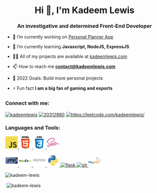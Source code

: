 <h1 align="center">Hi 👋, I'm Kadeem Lewis</h1>
<h3 align="center">An investigative and determined Front-End Developer</h3>

- 🔭 I’m currently working on [Personal Planner App](https://github.com/kadeem-lewis/planner-app)

- 🌱 I’m currently learning **Javascript, NodeJS, ExpressJS**

- 👨‍💻 All of my projects are available at [kadeemlewis.com](https://kadeemlewis.com)

- 📫 How to reach me **contact@kadeemlewis.com**

- 🥅 2022 Goals: Build more personal projects

- ⚡ Fun fact **I am a big fan of gaming and esports**

<h3 align="left">Connect with me:</h3>
<p align="left">
<a href="https://linkedin.com/in/kadeemlewis" target="blank"><img align="center" src="https://raw.githubusercontent.com/rahuldkjain/github-profile-readme-generator/master/src/images/icons/Social/linked-in-alt.svg" alt="kadeemlewis" height="30" width="40" /></a>
<a href="https://stackoverflow.com/users/20312880" target="blank"><img align="center" src="https://raw.githubusercontent.com/rahuldkjain/github-profile-readme-generator/master/src/images/icons/Social/stack-overflow.svg" alt="20312880" height="30" width="40" /></a>
<a href="https://www.leetcode.com/kadeemlewis/" target="blank"><img align="center" src="https://raw.githubusercontent.com/rahuldkjain/github-profile-readme-generator/master/src/images/icons/Social/leet-code.svg" alt="https://leetcode.com/kadeemlewis/" height="30" width="40" /></a>
<h3 align="left">Languages and Tools:</h3>
<p align="left"> 
<a href="https://developer.mozilla.org/en-US/docs/Web/JavaScript" target="_blank" rel="noreferrer"> <img src="https://raw.githubusercontent.com/devicons/devicon/master/icons/javascript/javascript-original.svg" alt="javascript" width="40" height="40"/> </a> 
<a href="https://www.w3.org/html/" target="_blank" rel="noreferrer"> <img src="https://raw.githubusercontent.com/devicons/devicon/master/icons/html5/html5-original-wordmark.svg" alt="html5" width="40" height="40"/> </a> 
<a href="https://www.w3schools.com/css/" target="_blank" rel="noreferrer"> <img src="https://raw.githubusercontent.com/devicons/devicon/master/icons/css3/css3-original-wordmark.svg" alt="css3" width="40" height="40"/> </a> 
<a href="https://sass-lang.com" target="_blank" rel="noreferrer"> <img src="https://raw.githubusercontent.com/devicons/devicon/master/icons/sass/sass-original.svg" alt="sass" width="40" height="40"/> </a> </p>
<a href="https://www.php.net" target="_blank" rel="noreferrer"> <img src="https://raw.githubusercontent.com/devicons/devicon/master/icons/php/php-original.svg" alt="php" width="40" height="40"/> </a> 
<a href="https://nodejs.org" target="_blank" rel="noreferrer"> <img src="https://raw.githubusercontent.com/devicons/devicon/master/icons/nodejs/nodejs-original-wordmark.svg" alt="nodejs" width="40" height="40"/> </a> 
<a href="https://expressjs.com" target="_blank" rel="noreferrer"> <img src="https://raw.githubusercontent.com/devicons/devicon/master/icons/express/express-original-wordmark.svg" alt="express" width="40" height="40"/> </a> 
<a href="https://www.python.org" target="_blank" rel="noreferrer"> <img src="https://raw.githubusercontent.com/devicons/devicon/master/icons/python/python-original.svg" alt="python" width="40" height="40"/> </a> 
<a href="https://flask.palletsprojects.com/" target="_blank" rel="noreferrer"> <img src="https://www.vectorlogo.zone/logos/pocoo_flask/pocoo_flask-icon.svg" alt="flask" width="40" height="40"/> </a> 
<a href="https://git-scm.com/" target="_blank" rel="noreferrer"> <img src="https://www.vectorlogo.zone/logos/git-scm/git-scm-icon.svg" alt="git" width="40" height="40"/> </a> 
<a href="https://www.mysql.com/" target="_blank" rel="noreferrer"> <img src="https://raw.githubusercontent.com/devicons/devicon/master/icons/mysql/mysql-original-wordmark.svg" alt="mysql" width="40" height="40"/> </a> 
</p>

<p><img align="center" src="https://github-readme-stats.vercel.app/api/top-langs?username=kadeem-lewis&show_icons=true&theme=synthwave&hide_border=true&locale=en&layout=compact" alt="kadeem-lewis" /></p>

<p>&nbsp;<img align="center" src="https://github-readme-stats.vercel.app/api?username=kadeem-lewis&show_icons=true&theme=synthwave&hide_border=true&locale=en" alt="kadeem-lewis" /></p>

